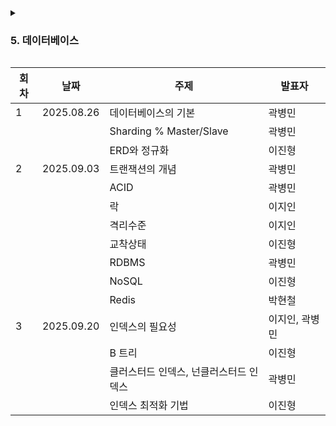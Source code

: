 <details>
  <summary><h3>5. 데이터베이스</h3></summary>

- 데이터베이스의 기본
    - 엔터티, 릴레이션, 속성, 도메인, 필드와 레코드, 관계, 키
    - DML, DDL, DCL
- Sharding&Master/Slave
- ERD와 정규화
    - ERD의 중요성
    - 이상 현상, 정규화, 반정규화
- 트랜잭션과 무결성
    - 트랜잭션 개념
    - ACID
    - LOCK
    - 격리 수준
    - 교착 상태
- 데이터베이스의 종류
    - RDBMS
    - NoSQL
- Redis
- 인덱스
    - 인덱스의 필요성
    - B-트리
    - Clustered index, Non-Clustered index
    - 인덱스 최적화 기법
- 프로시저
- SQL Injection
- 조인의 종류
    - 내부 조인
    - 왼쪽, 오른쪽 조인
    - 합집합 조인
- 조인의 원리
    - 중첩 루프 조인
    - 정렬 병합 조인
    - 해시 조인
</details>

| 회차 | 날짜         | 주제                      | 발표자      |
|----|------------|-------------------------|----------|
| 1  | 2025.08.26 | 데이터베이스의 기본              | 곽병민      |
|    |            | Sharding % Master/Slave | 곽병민      |
|    |            | ERD와 정규화                | 이진형      |
| 2  | 2025.09.03 | 트랜잭션의 개념                | 곽병민      |
|    |            | ACID                    | 곽병민      |
|    |            | 락                       | 이지인      |
|    |            | 격리수준                    | 이지인      |
|    |            | 교착상태                    | 이진형      |
|    |            | RDBMS                   | 곽병민      |
|    |            | NoSQL                   | 이진형      |
|    |            | Redis                   | 박현철      |
| 3  | 2025.09.20 | 인덱스의 필요성                | 이지인, 곽병민 |
|    |            | B 트리                    | 이진형      |
|    |            | 클러스터드 인덱스, 넌클러스터드 인덱스   | 곽병민      |
|    |            | 인덱스 최적화 기법              | 이진형      |